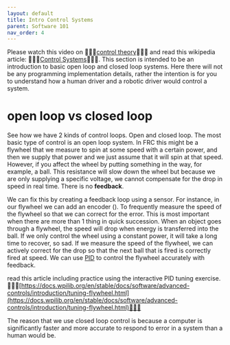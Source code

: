 ```yaml
---
layout: default
title: Intro Control Systems
parent: Software 101
nav_order: 4
---
```


Please watch this video on 🦀🦀🦀[control theory](https://www.youtube.com/watch?v=lBC1nEq0_nk)🦀🦀🦀 and read this wikipedia article: 🦀🦀🦀[Control Systems](https://en.wikipedia.org/wiki/Control_system)🦀🦀🦀. This section is intended to be an introduction to basic open loop and closed loop systems. Here there will not be any programming implementation details, rather the intention is for you to understand how a human driver and a robotic driver would control a system.


# open loop vs closed loop
See how we have 2 kinds of control loops. Open and closed loop. The most basic type of control is an open loop system. In FRC this might be a flywheel that we measure to spin at some speed with a certain power, and then we supply that power and we just assume that it will spin at that speed. However, if you affect the wheel by putting something in the way, for example, a ball. This resistance will slow down the wheel but because we are only supplying a specific voltage, we cannot compensate for the drop in speed in real time. There is no **feedback**. 

We can fix this by creating a feedback loop using a sensor. For instance, in our flywheel we can add an encoder ([](1.%20electrical.md#Encoders)). To frequently measure the speed of the flywheel so that we can correct for the error. This is most important when there are more than 1 thing in quick succession. When an object goes through a flywheel, the speed will drop when energy is transferred into the ball. If we only control the wheel using a constant power, it will take a long time to recover, so sad. If we measure the speed of the flywheel, we can actively correct for the drop so that the next ball that is fired is correctly fired at speed. We can use [PID](PID.md) to control the flywheel accurately with feedback.

read this article including practice using the interactive PID tuning exercise.
🦀🦀🦀[https://docs.wpilib.org/en/stable/docs/software/advanced-controls/introduction/tuning-flywheel.html](https://docs.wpilib.org/en/stable/docs/software/advanced-controls/introduction/tuning-flywheel.html)🦀🦀🦀

The reason that we use closed loop control is because a computer is significantly faster and more accurate to respond to error in a system than a human would be.